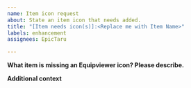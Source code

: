 ```yaml
---
name: Item icon request
about: State an item icon that needs added.
title: "[Item needs icon(s)]:<Replace me with Item Name>"
labels: enhancement
assignees: EpicTaru

---
```


**What item is missing an Equipviewer icon? Please describe.**
<Replace me with a clear and concise description of what item icon needs added.>

**Additional context**
<Replace me with any other additional information you feel this ticket needs.>
